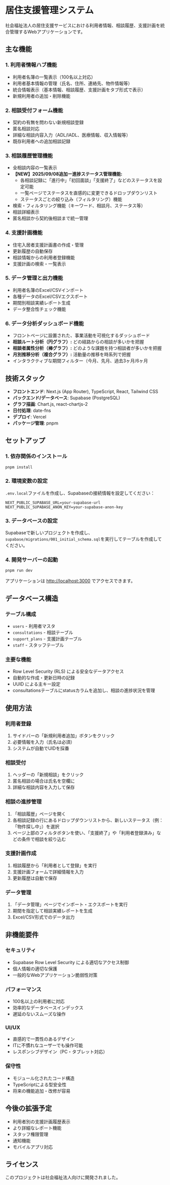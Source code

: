 # 居住支援管理システム

社会福祉法人の居住支援サービスにおける利用者情報、相談履歴、支援計画を統合管理するWebアプリケーションです。

## 主な機能

### 1. 利用者情報ハブ機能
- 利用者名簿の一覧表示（100名以上対応）
- 利用者基本情報の管理（氏名、住所、連絡先、物件情報等）
- 統合情報表示（基本情報、相談履歴、支援計画をタブ形式で表示）
- 新規利用者の追加・削除機能

### 2. 相談受付フォーム機能
- 契約の有無を問わない新規相談登録
- 匿名相談対応
- 詳細な相談内容入力（ADL/IADL、医療情報、収入情報等）
- 既存利用者への追加相談記録

### 3. 相談履歴管理機能
- 全相談内容の一覧表示
- **【NEW】2025/09/08追加ー進捗ステータス管理機能:**
  - 各相談記録に「進行中」「初回面談」「支援終了」などのステータスを設定可能
  - 一覧ページでステータスを直感的に変更できるドロップダウンリスト
  - ステータスごとの絞り込み（フィルタリング）機能
- 検索・フィルタリング機能（キーワード、相談月、ステータス等）
- 相談詳細表示
- 匿名相談から契約後相談まで統一管理

### 4. 支援計画機能
- 住宅入居者支援計画書の作成・管理
- 更新履歴の自動保存
- 相談情報からの利用者登録機能
- 支援計画の検索・一覧表示

### 5. データ管理と出力機能
- 利用者名簿のExcel/CSVインポート
- 各種データのExcel/CSVエクスポート
- 期間別相談実績レポート生成
- データ整合性チェック機能

### 6. データ分析ダッシュボード機能
- フロントページに設置された、事業活動を可視化するダッシュボード
- **相談ルート分析（円グラフ）:** どの経路からの相談が多いかを把握
- **相談者属性分析（棒グラフ）:** どのような課題を持つ相談者が多いかを把握
- **月別推移分析（複合グラフ）:** 活動量の推移を時系列で把握
- インタラクティブな期間フィルター（今月、先月、過去3ヶ月/6ヶ月

## 技術スタック

- **フロントエンド**: Next.js (App Router), TypeScript, React, Tailwind CSS
- **バックエンド/データベース**: Supabase (PostgreSQL)
- **グラフ描画**: Chart.js, react-chartjs-2
- **日付処理**: date-fns
- **デプロイ**: Vercel
- **パッケージ管理**: pnpm

## セットアップ

### 1. 依存関係のインストール
```bash
pnpm install
```

### 2. 環境変数の設定
`.env.local`ファイルを作成し、Supabaseの接続情報を設定してください：

```
NEXT_PUBLIC_SUPABASE_URL=your-supabase-url
NEXT_PUBLIC_SUPABASE_ANON_KEY=your-supabase-anon-key
```

### 3. データベースの設定
Supabaseで新しいプロジェクトを作成し、`supabase/migrations/001_initial_schema.sql`を実行してテーブルを作成してください。

### 4. 開発サーバーの起動
```bash
pnpm run dev
```

アプリケーションは [http://localhost:3000](http://localhost:3000) でアクセスできます。

## データベース構造

### テーブル構成
- `users` - 利用者マスタ
- `consultations` - 相談テーブル
- `support_plans` - 支援計画テーブル
- `staff` - スタッフテーブル

### 主要な機能
- Row Level Security (RLS) による安全なデータアクセス
- 自動的な作成・更新日時の記録
- UUID による主キー設定
- consultationsテーブルにstatusカラムを追加し、相談の進捗状況を管理
## 使用方法

### 利用者登録
1. サイドバーの「新規利用者追加」ボタンをクリック
2. 必要情報を入力（氏名は必須）
3. システムが自動でUIDを採番

### 相談受付
1. ヘッダーの「新規相談」をクリック
2. 匿名相談の場合は氏名を空欄に
3. 詳細な相談内容を入力して保存

### 相談の進捗管理
1. 「相談履歴」ページを開く
2. 各相談記録の行にあるドロップダウンリストから、新しいステータス（例：「物件探し中」）を選択
3. ページ上部のフィルタボタンを使い、「支援終了」や「利用者登録済み」などの条件で相談を絞り込む

### 支援計画作成
1. 相談履歴から「利用者として登録」を実行
2. 支援計画フォームで詳細情報を入力
3. 更新履歴は自動で保存

### データ管理
1. 「データ管理」ページでインポート・エクスポートを実行
2. 期間を指定して相談実績レポートを生成
3. Excel/CSV形式でのデータ出力

## 非機能要件

### セキュリティ
- Supabase Row Level Security による適切なアクセス制御
- 個人情報の適切な保護
- 一般的なWebアプリケーション脆弱性対策

### パフォーマンス
- 100名以上の利用者に対応
- 効率的なデータベースインデックス
- 遅延のないスムーズな操作

### UI/UX
- 直感的で一貫性のあるデザイン
- ITに不慣れなユーザーでも操作可能
- レスポンシブデザイン（PC・タブレット対応）

### 保守性
- モジュール化されたコード構造
- TypeScriptによる型安全性
- 将来の機能追加・改修が容易

## 今後の拡張予定

- 利用者別の支援計画履歴表示
- より詳細なレポート機能
- スタッフ権限管理
- 通知機能
- モバイルアプリ対応

## ライセンス

このプロジェクトは社会福祉法人向けに開発されました。
